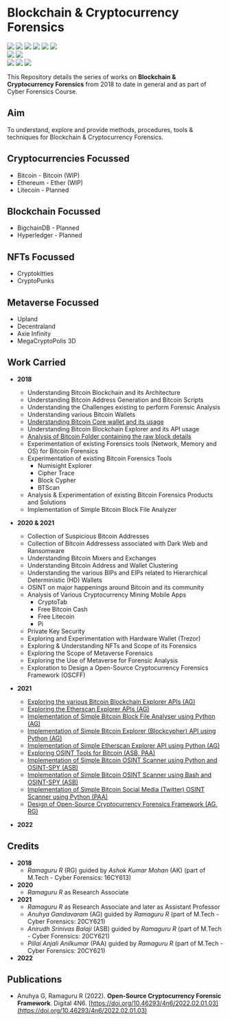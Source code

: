 # Blockchain & Cryptocurrency Forensics
![](https://img.shields.io/badge/Batch-17CYS-green) ![](https://img.shields.io/badge/Batch-20CYS-green) ![](https://img.shields.io/badge/Focus-Blockchain_Forensics-yellow) ![](https://img.shields.io/badge/Focus-Cryptocurrency_Forensics-yellow) ![](https://img.shields.io/badge/Focus-NFT_Forensics-yellow) ![](https://img.shields.io/badge/Focus-Metaverse_Forensics-yellow) <br/>
![](https://img.shields.io/badge/Cryptocurrency-Bitcoin-blue) ![](https://img.shields.io/badge/Cryptocurrency-Ethereum-blue) <br/>
![](https://img.shields.io/badge/Blockchain-Bitcoin-blue) ![](https://img.shields.io/badge/Blockchain-Ethereum-blue)  ![](https://img.shields.io/badge/Blockchain-Hyperledger-blue)

This Repository details the series of works on **Blockchain & Cryptocurrency Forensics** from 2018 to date in general and as part of Cyber Forensics Course.

## Aim 

To understand, explore and provide methods, procedures, tools & techniques for Blockchain & Cryptocurrency Forensics.

## Cryptocurrencies Focussed

  - Bitcoin - Bitcoin (WIP)
  - Ethereum - Ether (WIP) 
  - Litecoin - Planned

## Blockchain Focussed

  - BigchainDB - Planned
  - Hyperledger - Planned

## NFTs Focussed

  - Cryptokitties 
  - CryptoPunks

## Metaverse Focussed
 
 - Upland
 - Decentraland
 - Axie Infinity
 - MegaCryptoPolis 3D

## Work Carried 

  - **2018**
    - Understanding Bitcoin Blockchain and its Architecture
    - Understanding Bitcoin Address Generation and Bitcoin Scripts
    - Understanding the Challenges existing to perform Forensic Analysis
    - Understanding various Bitcoin Wallets 
    - [Understanding Bitcoin Core wallet and its usage](https://amrita-tifac-cyber-blockchain.github.io/Blockchain-and-Cryptocurrency-Forensics/Blockchain/Bitcoin/)
    - Understanding Bitcoin Blockchain Explorer and its API usage
    - [Analysis of Bitcoin Folder containing the raw block details](https://amrita-tifac-cyber-blockchain.github.io/Blockchain-and-Cryptocurrency-Forensics/Blockchain/Bitcoin/) 
    - Experimentation of existing Forensics tools (Network, Memory and OS) for Bitcoin Forensics
    - Experimentation of existing Bitcoin Forensics Tools
      - Numisight Explorer
      - Cipher Trace
      - Block Cypher
      - BTScan
    - Analysis & Experimentation of existing Bitcoin Forensics Products and Solutions 
    - Implementation of Simple Bitcoin Block File Analyzer

  - **2020 & 2021**
    - Collection of Suspicious Bitcoin Addresses 
    - Collection of Bitcoin Addressess associated with Dark Web and Ransomware
    - Understanding Bitcoin Mixers and Exchanges
    - Understanding Bitcoin Address and Wallet Clustering
    - Understanding the various BIPs and EIPs related to Hierarchical Deterministic (HD) Wallets 
    - OSINT on major happenings around Bitcoin and its community
    - Analysis of Various Cryptocurrency Mining Mobile Apps 
      - CryptoTab   
      - Free Bitcoin Cash 
      - Free Litecoin
      - Pi 
    - Private Key Security
    - Exploring and Experimentation with Hardware Wallet (Trezor)
    - Exploring & Understanding NFTs and Scope of its Forensics
    - Exploring the Scope of Metaverse Forensics
    - Exploring the Use of Metaverse for Forensic Analysis
    - Exploration to Design a Open-Source Cryptocurrency Forensics Framework (OSCFF)

  - **2021**
    - [Exploring the various Bitcoin Blockchain Explorer APIs (AG)](https://amrita-tifac-cyber-blockchain.github.io/Blockchain-and-Cryptocurrency-Forensics/Blockchain/Bitcoin/)
    - [Exploring the Etherscan Explorer APIs (AG)](https://amrita-tifac-cyber-blockchain.github.io/Blockchain-and-Cryptocurrency-Forensics/Blockchain/Ethereum/)
    - [Implementation of Simple Bitcoin Block File Analyser using Python (AG)](https://amrita-tifac-cyber-blockchain.github.io/Blockchain-and-Cryptocurrency-Forensics/Blockchain/Bitcoin/)
    - [Implementation of Simple Bitcoin Explorer (Blockcypher) API using Python (AG)](https://amrita-tifac-cyber-blockchain.github.io/Blockchain-and-Cryptocurrency-Forensics/Blockchain/Bitcoin/)
    - [Implementation of Simple Etherscan Explorer API using Python (AG)](https://amrita-tifac-cyber-blockchain.github.io/Blockchain-and-Cryptocurrency-Forensics/Blockchain/Ethereum/)
    - [Exploring OSINT Tools for Bitcoin (ASB, PAA)](https://amrita-tifac-cyber-blockchain.github.io/Blockchain-and-Cryptocurrency-Forensics/OSINT/Bitcoin)
    - [Implementation of Simple Bitcoin OSINT Scanner using Python and OSINT-SPY (ASB)](https://amrita-tifac-cyber-blockchain.github.io/Blockchain-and-Cryptocurrency-Forensics/OSINT/Bitcoin)
    - [Implementation of Simple Bitcoin OSINT Scanner using Bash and OSINT-SPY (ASB)](https://amrita-tifac-cyber-blockchain.github.io/Blockchain-and-Cryptocurrency-Forensics/OSINT/Bitcoin)
    - [Implementation of Simple Bitcoin Social Media (Twitter) OSINT Scanner using Python (PAA)](https://amrita-tifac-cyber-blockchain.github.io/Blockchain-and-Cryptocurrency-Forensics/OSINT/Bitcoin)
    - [Design of Open-Source Cryptocurrency Forensics Framework (AG, RG)](OSCFF.md)

  - **2022**

## Credits  
  - **2018**
    - _Ramaguru R_ (RG) guided by _Ashok Kumar Mohan_ (AK) (part of M.Tech - Cyber Forensics: 16CY613)
  - **2020**
    - _Ramaguru R_ as Research Associate  
  - **2021**
    - _Ramaguru R_ as Research Associate and later as Assistant Professor 
    - _Anuhya Gandavaram_ (AG) guided by _Ramaguru R_ (part of M.Tech - Cyber Forensics: 20CY621)
    - _Anirudh Srinivas Balaji_ (ASB) guided by _Ramaguru R_ (part of M.Tech - Cyber Forensics: 20CY621)
    - _Pillai Anjali Anilkumar_ (PAA) guided by _Ramaguru R_ (part of M.Tech - Cyber Forensics: 20CY621)  
  - **2022**

## Publications
 - Anuhya G, Ramaguru R (2022). **Open-Source Cryptocurrency Forensic Framework**. Digital 4N6. [https://doi.org/10.46293/4n6/2022.02.01.03](https://doi.org/10.46293/4n6/2022.02.01.03)
    
